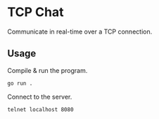 # TCP Chat

Communicate in real-time over a TCP connection.

## Usage

Compile & run the program.

```sh
go run .
```

Connect to the server.

```sh
telnet localhost 8080
```
